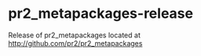 pr2_metapackages-release
========================

Release of pr2_metapackages located at http://github.com/pr2/pr2_metapackages
